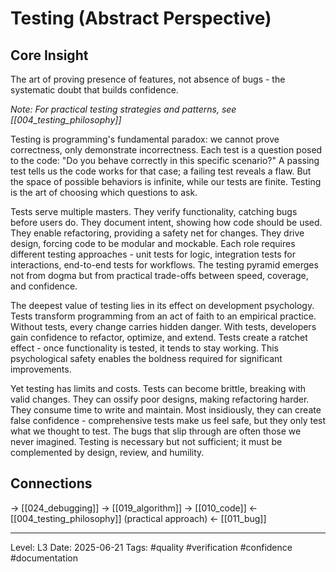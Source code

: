 # Testing (Abstract Perspective)

## Core Insight
The art of proving presence of features, not absence of bugs - the systematic doubt that builds confidence.

*Note: For practical testing strategies and patterns, see [[004_testing_philosophy]]*

Testing is programming's fundamental paradox: we cannot prove correctness, only demonstrate incorrectness. Each test is a question posed to the code: "Do you behave correctly in this specific scenario?" A passing test tells us the code works for that case; a failing test reveals a flaw. But the space of possible behaviors is infinite, while our tests are finite. Testing is the art of choosing which questions to ask.

Tests serve multiple masters. They verify functionality, catching bugs before users do. They document intent, showing how code should be used. They enable refactoring, providing a safety net for changes. They drive design, forcing code to be modular and mockable. Each role requires different testing approaches - unit tests for logic, integration tests for interactions, end-to-end tests for workflows. The testing pyramid emerges not from dogma but from practical trade-offs between speed, coverage, and confidence.

The deepest value of testing lies in its effect on development psychology. Tests transform programming from an act of faith to an empirical practice. Without tests, every change carries hidden danger. With tests, developers gain confidence to refactor, optimize, and extend. Tests create a ratchet effect - once functionality is tested, it tends to stay working. This psychological safety enables the boldness required for significant improvements.

Yet testing has limits and costs. Tests can become brittle, breaking with valid changes. They can ossify poor designs, making refactoring harder. They consume time to write and maintain. Most insidiously, they can create false confidence - comprehensive tests make us feel safe, but they only test what we thought to test. The bugs that slip through are often those we never imagined. Testing is necessary but not sufficient; it must be complemented by design, review, and humility.

## Connections
→ [[024_debugging]]
→ [[019_algorithm]]
→ [[010_code]]
← [[004_testing_philosophy]] (practical approach)
← [[011_bug]]

---
Level: L3
Date: 2025-06-21
Tags: #quality #verification #confidence #documentation